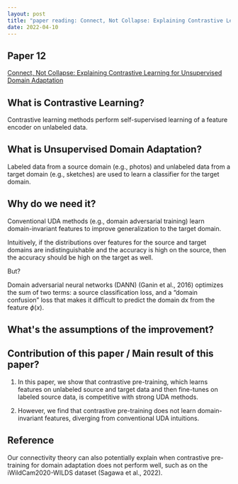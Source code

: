 ```yaml
---
layout: post
title: "paper reading: Connect, Not Collapse: Explaining Contrastive Learning for Unsupervised Domain Adaptation"
date: 2022-04-10
---
```


## Paper 12

[Connect, Not Collapse: Explaining Contrastive Learning for Unsupervised Domain Adaptation](https://arxiv.org/pdf/2204.00570.pdf)

## What is Contrastive Learning?

Contrastive learning methods perform self-supervised learning of a feature encoder on unlabeled data.

## What is Unsupervised Domain Adaptation?

Labeled data from a source domain (e.g., photos) and unlabeled data from a target domain (e.g., sketches) are used to learn a classifier for the target domain.

## Why do we need it?

Conventional UDA methods (e.g., domain adversarial training) learn domain-invariant features to improve generalization to the target domain.

Intuitively, if the distributions over features for the source and target domains are indistinguishable and the accuracy is high on the source, then the accuracy should be high on the target as well.

But?

Domain adversarial neural networks (DANN) (Ganin et al., 2016) optimizes the sum of two terms: a source classification loss, and a “domain confusion” loss that makes it difficult to predict the domain dx from the feature $\phi(x)$.

## What's the assumptions of the improvement?



## Contribution of this paper / Main result of this paper?

1. In this paper, we show that contrastive pre-training, which learns features on unlabeled source and target data and then fine-tunes on labeled source data, is competitive with strong UDA methods.

2. However, we find that contrastive pre-training does not learn domain-invariant features, diverging from conventional UDA intuitions.



## Reference

Our connectivity theory can also potentially explain when contrastive pre-training for domain adaptation does not perform well, such as on the iWildCam2020-WILDS dataset (Sagawa et al., 2022).